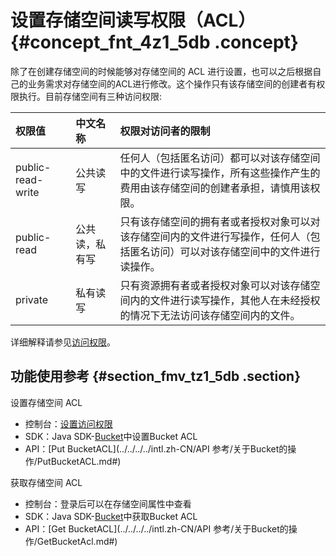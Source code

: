 # 设置存储空间读写权限（ACL） {#concept_fnt_4z1_5db .concept}

除了在创建存储空间的时候能够对存储空间的 ACL 进行设置，也可以之后根据自己的业务需求对存储空间的ACL进行修改。这个操作只有该存储空间的创建者有权限执行。目前存储空间有三种访问权限:

|权限值|中文名称|权限对访问者的限制|
|:--|:---|:--------|
|public-read-write|公共读写|任何人（包括匿名访问）都可以对该存储空间中的文件进行读写操作，所有这些操作产生的费用由该存储空间的创建者承担，请慎用该权限。|
|public-read|公共读，私有写|只有该存储空间的拥有者或者授权对象可以对该存储空间内的文件进行写操作，任何人（包括匿名访问）可以对该存储空间中的文件进行读操作。|
|private|私有读写|只有资源拥有者或者授权对象可以对该存储空间内的文件进行读写操作，其他人在未经授权的情况下无法访问该存储空间内的文件。|

详细解释请参见[访问权限](intl.zh-CN/开发指南/访问与控制/访问控制.md#)。

## 功能使用参考 {#section_fmv_tz1_5db .section}

设置存储空间 ACL

-   控制台：[设置访问权限](../../../../intl.zh-CN/控制台用户指南/管理存储空间/修改存储空间读写权限.md#)
-   SDK：Java SDK-[Bucket](https://www.alibabacloud.com/help/doc-detail/32012.htm)中设置Bucket ACL
-   API：[Put BucketACL](../../../../intl.zh-CN/API 参考/关于Bucket的操作/PutBucketACL.md#)

获取存储空间 ACL

-   控制台：登录后可以在存储空间属性中查看
-   SDK：Java SDK-[Bucket](https://www.alibabacloud.com/help/doc-detail/32012.htm)中获取Bucket ACL
-   API：[Get BucketACL](../../../../intl.zh-CN/API 参考/关于Bucket的操作/GetBucketAcl.md#)

